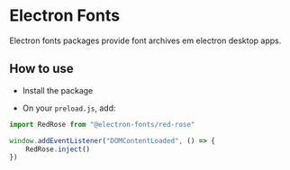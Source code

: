 # Electron Fonts

Electron fonts packages provide font archives em electron desktop apps.

## How to use

* Install the package

* On your `preload.js`, add:

```ts
import RedRose from "@electron-fonts/red-rose"

window.addEventListener("DOMContentLoaded", () => {
    RedRose.inject()
})
```